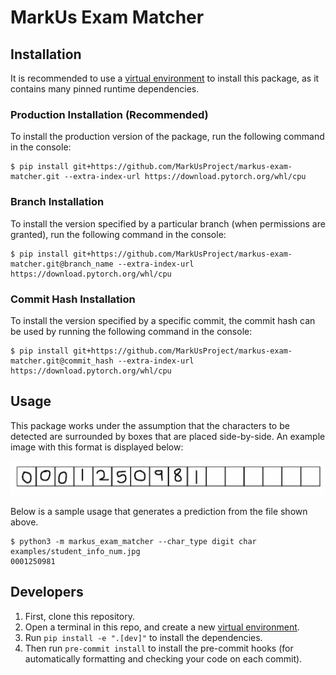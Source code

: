 # MarkUs Exam Matcher

## Installation
It is recommended to use a [virtual environment](https://docs.python.org/3/library/venv.html) to install this package, as it contains many pinned runtime dependencies.

### Production Installation (Recommended)
To install the production version of the package, run the following command in the console:

```console
$ pip install git+https://github.com/MarkUsProject/markus-exam-matcher.git --extra-index-url https://download.pytorch.org/whl/cpu
```

### Branch Installation
To install the version specified by a particular branch (when permissions are granted), run the following command in the
console:
```console
$ pip install git+https://github.com/MarkUsProject/markus-exam-matcher.git@branch_name --extra-index-url https://download.pytorch.org/whl/cpu
```

### Commit Hash Installation
To install the version specified by a specific commit, the commit hash can be used by running the following command in
the console:
```console
$ pip install git+https://github.com/MarkUsProject/markus-exam-matcher.git@commit_hash --extra-index-url https://download.pytorch.org/whl/cpu
```
## Usage
This package works under the assumption that the characters to be detected are surrounded by boxes that are placed
side-by-side. An example image with this format is displayed below:

![Text](./examples/student_info_num.jpg?raw=true)

Below is a sample usage that generates a prediction from the file shown above.
```console
$ python3 -m markus_exam_matcher --char_type digit char examples/student_info_num.jpg
0001250981
```

## Developers

1. First, clone this repository.
2. Open a terminal in this repo, and create a new [virtual environment](https://docs.python.org/3/library/venv.html).
3. Run `pip install -e ".[dev]"` to install the dependencies.
4. Then run `pre-commit install` to install the pre-commit hooks (for automatically formatting and checking your code on each commit).

